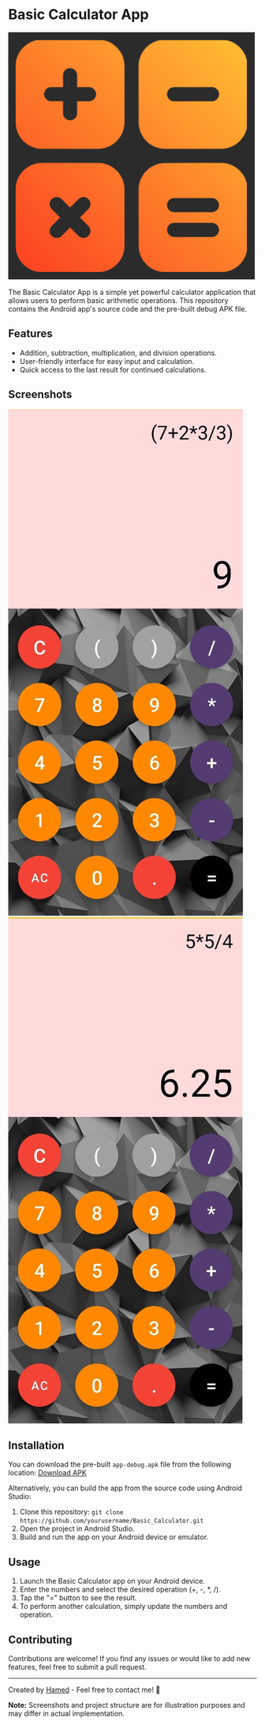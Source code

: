 # Basic Calculator App

![Calculator App](/screenshots/app_screenshot.png)

The Basic Calculator App is a simple yet powerful calculator application that allows users to perform basic arithmetic operations. This repository contains the Android app's source code and the pre-built debug APK file.

## Features

- Addition, subtraction, multiplication, and division operations.
- User-friendly interface for easy input and calculation.
- Quick access to the last result for continued calculations.

## Screenshots

![Screenshot 1](/screenshots/screenshot1.jpg)
![Screenshot 2](/screenshots/screenshot2.jpg)

## Installation

You can download the pre-built `app-debug.apk` file from the following location:
[Download APK](/app/build/outputs/apk/debug/app-debug.apk)

Alternatively, you can build the app from the source code using Android Studio:

1. Clone this repository: `git clone https://github.com/yourusername/Basic_Calculator.git`
2. Open the project in Android Studio.
3. Build and run the app on your Android device or emulator.

## Usage

1. Launch the Basic Calculator app on your Android device.
2. Enter the numbers and select the desired operation (+, -, *, /).
3. Tap the "=" button to see the result.
4. To perform another calculation, simply update the numbers and operation.

## Contributing

Contributions are welcome! If you find any issues or would like to add new features, feel free to submit a pull request.

---

Created by [Hamed](https://github.com/hamed2634) - Feel free to contact me! 📧

**Note:** Screenshots and project structure are for illustration purposes and may differ in actual implementation.
